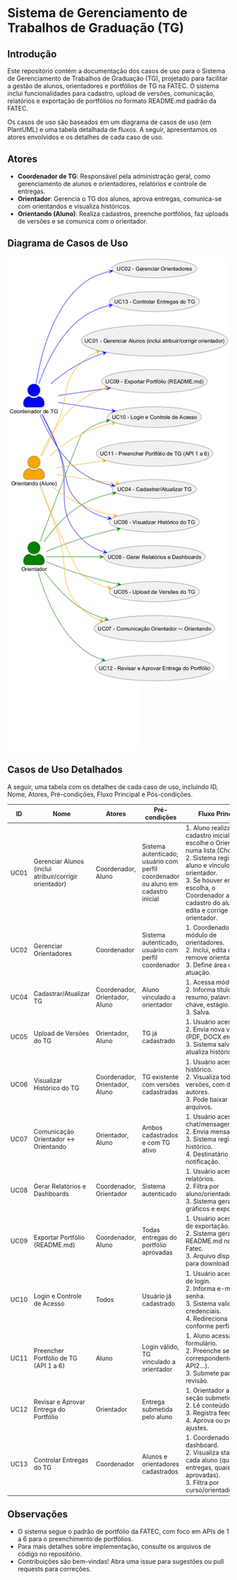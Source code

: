 # Sistema de Gerenciamento de Trabalhos de Graduação (TG)

## Introdução

Este repositório contém a documentação dos casos de uso para o Sistema de Gerenciamento de Trabalhos de Graduação (TG), projetado para facilitar a gestão de alunos, orientadores e portfólios de TG na FATEC. O sistema inclui funcionalidades para cadastro, upload de versões, comunicação, relatórios e exportação de portfólios no formato README.md padrão da FATEC.

Os casos de uso são baseados em um diagrama de casos de uso (em PlantUML) e uma tabela detalhada de fluxos. A seguir, apresentamos os atores envolvidos e os detalhes de cada caso de uso.

## Atores

- **Coordenador de TG**: Responsável pela administração geral, como gerenciamento de alunos e orientadores, relatórios e controle de entregas.
- **Orientador**: Gerencia o TG dos alunos, aprova entregas, comunica-se com orientandos e visualiza históricos.
- **Orientando (Aluno)**: Realiza cadastros, preenche portfólios, faz uploads de versões e se comunica com o orientador.

## Diagrama de Casos de Uso

![Diagrama](./doc/CasosDeUso.png)
![diagrama em PlantUML](./doc/CasosDeUso_Puml.txt)

## Casos de Uso Detalhados

A seguir, uma tabela com os detalhes de cada caso de uso, incluindo ID, Nome, Atores, Pré-condições, Fluxo Principal e Pós-condições.

| ID    | Nome                                      | Atores                          | Pré-condições                                                                 | Fluxo Principal                                                                 | Pós-condições                          |
|-------|-------------------------------------------|---------------------------------|-------------------------------------------------------------------------------|---------------------------------------------------------------------------------|----------------------------------------|
| UC01 | Gerenciar Alunos (inclui atribuir/corrigir orientador) | Coordenador, Aluno             | Sistema autenticado; usuário com perfil coordenador ou aluno em cadastro inicial | 1. Aluno realiza cadastro inicial e escolhe o Orientador numa lista (ChoiceBox).<br>2. Sistema registra aluno e vínculo com o orientador.<br>3. Se houver erro na escolha, o Coordenador acessa o cadastro do aluno, edita e corrige o orientador. | Aluno registrado no sistema, vinculado a um orientador correto. |
| UC02 | Gerenciar Orientadores                    | Coordenador                     | Sistema autenticado, usuário com perfil coordenador                          | 1. Coordenador acessa módulo de orientadores.<br>2. Inclui, edita ou remove orientador.<br>3. Define área de atuação. | Orientador cadastrado/atualizado/removido. |
| UC04 | Cadastrar/Atualizar TG                    | Coordenador, Orientador, Aluno | Aluno vinculado a orientador                                                 | 1. Acessa módulo TG.<br>2. Informa título, resumo, palavras-chave, estágio.<br>3. Salva. | TG registrado/atualizado no sistema.   |
| UC05 | Upload de Versões do TG                   | Orientador, Aluno               | TG já cadastrado                                                              | 1. Usuário acessa TG.<br>2. Envia nova versão (PDF, DOCX etc).<br>3. Sistema salva e atualiza histórico. | Nova versão vinculada ao TG.           |
| UC06 | Visualizar Histórico do TG                | Coordenador, Orientador, Aluno | TG existente com versões cadastradas                                          | 1. Usuário acessa histórico.<br>2. Visualiza todas as versões, com datas e autores.<br>3. Pode baixar arquivos. | Histórico do TG exibido.               |
| UC07 | Comunicação Orientador ↔ Orientando      | Orientador, Aluno               | Ambos cadastrados e com TG ativo                                              | 1. Usuário acessa chat/mensagens.<br>2. Envia mensagem.<br>3. Sistema registra no histórico.<br>4. Destinatário recebe notificação. | Conversa registrada e acessível posteriormente. |
| UC08 | Gerar Relatórios e Dashboards             | Coordenador, Orientador         | Sistema autenticado                                                           | 1. Usuário acessa relatórios.<br>2. Filtra por aluno/orientador/status.<br>3. Sistema gera gráficos e exportações. | Relatório/Dashboard gerado.            |
| UC09 | Exportar Portfólio (README.md)          | Coordenador, Aluno              | Todas entregas do portfólio aprovadas                                       | 1. Usuário acessa tela de exportação.<br>2. Sistema gera README.md no padrão Fatec.<br>3. Arquivo disponível para download. | README.md exportado para repositório do aluno. |
| UC10 | Login e Controle de Acesso                | Todos                           | Usuário já cadastrado                                                         | 1. Usuário acessa tela de login.<br>2. Informa e-mail e senha.<br>3. Sistema valida credenciais.<br>4. Redireciona conforme perfil. | Usuário autenticado com permissões definidas. |
| UC11 | Preencher Portfólio de TG (API 1 a 6)   | Aluno                           | Login válido, TG vinculado a orientador                                       | 1. Aluno acessa formulário.<br>2. Preenche seção correspondente (API1, API2…).<br>3. Submete para revisão. | Entrega registrada no sistema.         |
| UC12 | Revisar e Aprovar Entrega do Portfólio  | Orientador                      | Entrega submetida pelo aluno                                                  | 1. Orientador acessa seção submetida.<br>2. Lê conteúdo.<br>3. Registra feedback.<br>4. Aprova ou pede ajustes. | Entrega aprovada ou devolvida para correção. |
| UC13 | Controlar Entregas do TG                  | Coordenador                     | Alunos e orientadores cadastrados                                             | 1. Coordenador acessa dashboard.<br>2. Visualiza status de cada aluno (quantas entregas, quais aprovadas).<br>3. Filtra por curso/orientador. | Relatório de status das entregas disponível. |

## Observações

- O sistema segue o padrão de portfólio da FATEC, com foco em APIs de 1 a 6 para o preenchimento de portfólios.
- Para mais detalhes sobre implementação, consulte os arquivos de código no repositório.
- Contribuições são bem-vindas! Abra uma issue para sugestões ou pull requests para correções.
